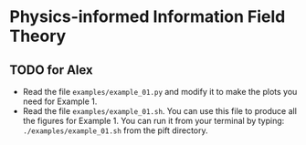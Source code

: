 # Physics-informed Information Field Theory

## TODO for Alex

+ Read the file `examples/example_01.py` and modify it to make the plots you need for Example 1.
+ Read the file `examples/example_01.sh`. You can use this file to produce all the figures for Example 1.
You can run it from your terminal by typing: `./examples/example_01.sh` from the pift directory.
